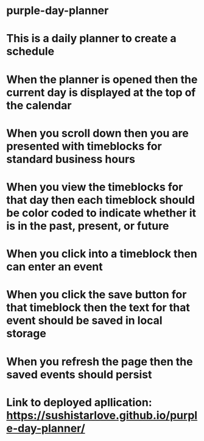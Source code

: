 # purple-day-planner

# This is a daily planner to create a schedule

# When the  planner is opened then the current day is displayed at the top of the calendar

# When you scroll down then you are presented with timeblocks for standard business hours

# When you view the timeblocks for that day then each timeblock should be color coded to indicate whether it is in the past, present, or future

# When you click into a timeblock then can enter an event

# When you click the save button for that timeblock then the text for that event should be saved in local storage

# When you refresh the page then the saved events should persist

# Link to deployed apllication: https://sushistarlove.github.io/purple-day-planner/



